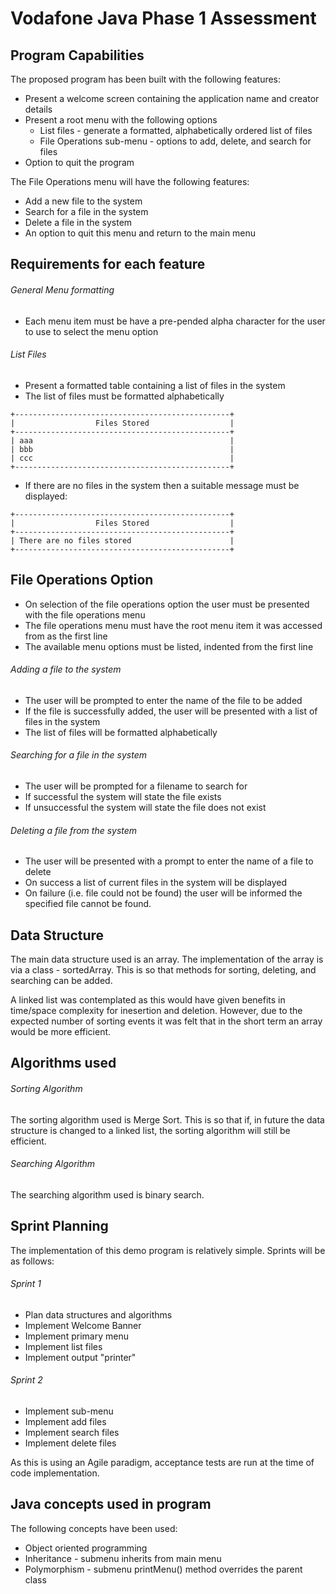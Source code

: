 # Vodafone Java Phase 1 Assessment

## Program Capabilities
The proposed program has been built with the following features:
- Present a welcome screen containing the application name and creator details
- Present a root menu with the following options
   - List files - generate a formatted, alphabetically ordered list of files
   - File Operations sub-menu - options to add, delete, and search for files
- Option to quit the program

The File Operations menu will have the following features:	
- Add a new file to the system
- Search for a file in the system
- Delete a file in the system
- An option to quit this menu and return to the main menu

## Requirements for each feature

###### General Menu formatting
- Each menu item must be have a pre-pended alpha character for the user to use to select the menu option

###### List Files
- Present a formatted table containing a list of files in the system
- The list of files must be formatted alphabetically
```
+------------------------------------------------+
|                  Files Stored                  |
+------------------------------------------------+
| aaa                                            |
| bbb                                            |
| ccc                                            |
+------------------------------------------------+
```
- If there are no files in the system then a suitable message must be displayed:
```
+------------------------------------------------+
|                  Files Stored                  |
+------------------------------------------------+
| There are no files stored                      |
+------------------------------------------------+
```
## File Operations Option
- On selection of the file operations option the user must be presented with the file operations menu
- The file operations menu must have the root menu item it was accessed from as the first line
- The available menu options must be listed, indented from the first line

###### Adding a file to the system
- The user will be prompted to enter the name of the file to be added
- If the file is successfully added, the user will be presented with a list of files in the system
- The list of files will be formatted alphabetically

###### Searching for a file in the system
- The user will be prompted for a filename to search for
- If successful the system will state the file exists
- If unsuccessful the system will state the file does not exist

###### Deleting a file from the system
- The user will be presented with a prompt to enter the name of a file to delete
- On success a list of current files in the system will be displayed
- On failure (i.e. file could not be found) the user will be informed the specified file cannot be found.

## Data Structure
The main data structure used is an array. The implementation of the array is via a class - sortedArray. This is so that methods for sorting, deleting, and searching can be added.  

A linked list was contemplated as this would have given benefits in time/space complexity for inesertion and deletion. However, due to the expected number of sorting events it was felt that in the short term an array would be more efficient.

## Algorithms used
###### Sorting Algorithm
The sorting algorithm used is Merge Sort. This is so that if, in future the data structure is changed to a linked list, the sorting algorithm will still be efficient.  

###### Searching Algorithm
The searching algorithm used is binary search.

## Sprint Planning
The implementation of this demo program is relatively simple. Sprints will be as follows:

###### Sprint 1
 - Plan data structures and algorithms
 - Implement Welcome Banner
 - Implement primary menu
 - Implement list files
 - Implement output "printer"
###### Sprint 2
 - Implement sub-menu
 - Implement add files
 - Implement search files
 - Implement delete files
 
As this is using an Agile paradigm, acceptance tests are run at the time of code implementation. 

## Java concepts used in program
The following concepts have been used:
- Object oriented programming
- Inheritance - submenu inherits from main menu
- Polymorphism - submenu printMenu() method overrides the parent class